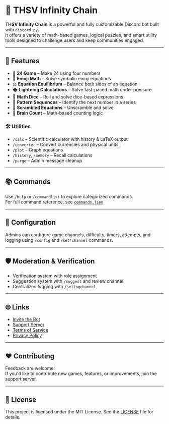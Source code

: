 
# 🤖 THSV Infinity Chain

**THSV Infinity Chain** is a powerful and fully customizable Discord bot built with `discord.py`.  
It offers a variety of math-based games, logical puzzles, and smart utility tools designed to challenge users and keep communities engaged.

---

## 🚀 Features

- 🎯 **24 Game** – Make 24 using four numbers
- 🧮 **Emoji Math** – Solve symbolic emoji equations
- ⚖️ **Equation Equilibrium** – Balance both sides of an equation
- 🌩️ **Lightning Calculations** – Solve fast-paced math under pressure
- 🎲 **Math Dice** – Roll and solve dice-based expressions
- 🔢 **Pattern Sequences** – Identify the next number in a series
- 🧩 **Scrambled Equations** – Unscramble and solve
- 🧠 **Brain Count** – Math-based counting logic

### 🛠️ Utilities
- `/calc` – Scientific calculator with history & LaTeX output
- `/converter` – Convert currencies and physical units
- `/plot` – Graph equations
- `/history`, `/memory` – Recall calculations
- `/purge` – Admin message cleanup

---

## 📚 Commands

Use `/help` or `/commandlist` to explore categorized commands.  
For full command reference, see [`commands.json`](./thsv_command_list.json)

---

## 🧪 Configuration

Admins can configure game channels, difficulty, timers, attempts, and logging using `/config` and `/set*channel` commands.

---

## 🛡️ Moderation & Verification

- Verification system with role assignment
- Suggestion system with `/suggest` and review channel
- Centralized logging with `/setlogchannel`

---

## 🌐 Links

- [Invite the Bot](https://discord.com/oauth2/authorize?client_id=1397716362956374097)
- [Support Server](https://discord.com/invite/6QPgp6dkux)
- [Terms of Service](https://yourdomain.com/terms)
- [Privacy Policy](https://yourdomain.com/privacy)

---

## ❤️ Contributing

Feedback are welcome!  
If you'd like to contribute new games, features, or improvements, join the support server.

---

## 📜 License

This project is licensed under the MIT License. See the [LICENSE](./LICENSE) file for details.
